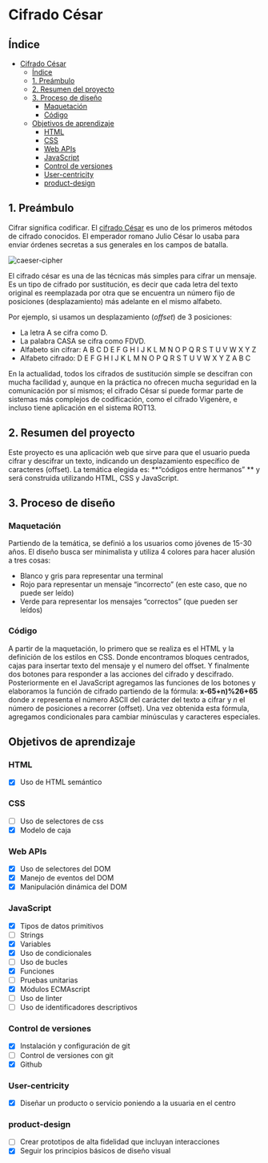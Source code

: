 # Cifrado César

## Índice
- [Cifrado César](#cifrado-césar)
  - [Índice](#índice)
  - [1. Preámbulo](#1-preámbulo)
  - [2. Resumen del proyecto](#2-resumen-del-proyecto)
  - [3. Proceso de diseño](#3-proceso-de-diseño)
    - [Maquetación](#maquetación)
    - [Código](#código)
  - [Objetivos de aprendizaje](#objetivos-de-aprendizaje)
    - [HTML](#html)
    - [CSS](#css)
    - [Web APIs](#web-apis)
    - [JavaScript](#javascript)
    - [Control de versiones](#control-de-versiones)
    - [User-centricity](#user-centricity)
    - [product-design](#product-design)

## 1. Preámbulo
Cifrar significa codificar. El [cifrado César](https://en.wikipedia.org/wiki/Caesar_cipher) es uno de los primeros métodos de cifrado conocidos. El emperador romano Julio César lo usaba para enviar órdenes secretas a sus generales en los campos de batalla.

![caeser-cipher](https://upload.wikimedia.org/wikipedia/commons/thumb/2/2b/Caesar3.svg/2000px-Caesar3.svg.png)

El cifrado césar es una de las técnicas más simples para cifrar un mensaje. Es un tipo de cifrado por sustitución, es decir que cada letra del texto original es reemplazada por otra que se encuentra un número fijo de posiciones (desplazamiento) más adelante en el mismo alfabeto.

Por ejemplo, si usamos un desplazamiento (_offset_) de 3 posiciones:

* La letra A se cifra como D.
* La palabra CASA se cifra como FDVD.
* Alfabeto sin cifrar: A B C D E F G H I J K L M N O P Q R S T U V W X Y Z
* Alfabeto cifrado: D E F G H I J K L M N O P Q R S T U V W X Y Z A B C

En la actualidad, todos los cifrados de sustitución simple se descifran con mucha facilidad y, aunque en la práctica no ofrecen mucha seguridad en la comunicación por sí mismos; el cifrado César sí puede formar parte de sistemas más complejos de codificación, como el cifrado Vigenère, e incluso tiene aplicación en el sistema ROT13.

## 2. Resumen del proyecto
Este proyecto es una aplicación web que sirve para que el usuario pueda cifrar y descifrar un texto, indicando un desplazamiento específico de caracteres (offset). La temática elegida es: **“códigos entre hermanos” ** y será construida utilizando HTML, CSS y JavaScript. 

## 3. Proceso de diseño

### Maquetación
Partiendo de la temática, se definió a los usuarios como jóvenes de 15-30 años. El diseño busca ser minimalista y utiliza 4 colores para hacer alusión a tres cosas:
* Blanco y gris para representar una terminal
* Rojo para representar un mensaje “incorrecto” (en este caso, que no puede ser leído)
* Verde para representar los mensajes “correctos” (que pueden ser leídos)

### Código
A partir de la maquetación, lo primero que se realiza es el HTML y la definición de los estilos en CSS. Donde encontramos bloques centrados, cajas para insertar texto del mensaje y el numero del offset. Y finalmente dos botones para responder a las acciones del cifrado y descifrado.
Posteriormente en el JavaScript agregamos las funciones de los botones y elaboramos la función de cifrado partiendo de la fórmula: **x-65+n)%26+65** donde _x_ representa el número ASCII del carácter del texto a cifrar y _n_ el número de posiciones a recorrer (offset). Una vez obtenida esta fórmula, agregamos condicionales para cambiar minúsculas y caracteres especiales.


## Objetivos de aprendizaje

### HTML
* [X] Uso de HTML semántico

### CSS
* [ ] Uso de selectores de css
* [X] Modelo de caja

### Web APIs
* [X] Uso de selectores del DOM
* [X] Manejo de eventos del DOM
* [X] Manipulación dinámica del DOM

### JavaScript
* [X] Tipos de datos primitivos
* [ ] Strings
* [X] Variables
* [X] Uso de condicionales
* [ ] Uso de bucles
* [X] Funciones
* [ ] Pruebas unitarias
* [X] Módulos ECMAscript
* [ ] Uso de linter
* [ ] Uso de identificadores descriptivos

### Control de versiones
* [X] Instalación y configuración de git
* [ ] Control de versiones con git
* [X] Github

### User-centricity
* [X] Diseñar un producto o servicio poniendo a la usuaria en el centro

### product-design
* [ ] Crear prototipos de alta fidelidad que incluyan interacciones
* [X] Seguir los principios básicos de diseño visual
